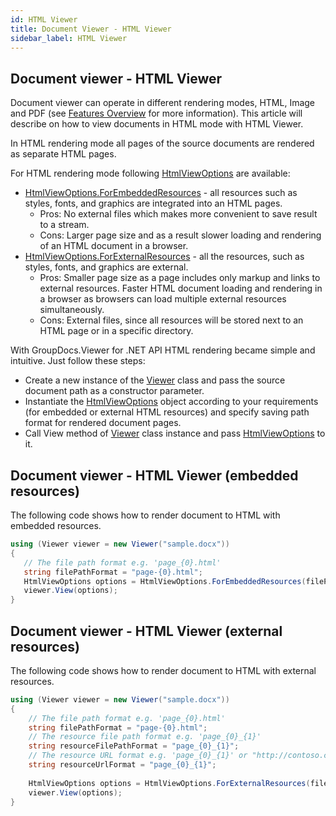 ```yaml
---
id: HTML Viewer
title: Document Viewer - HTML Viewer
sidebar_label: HTML Viewer
---
```


## Document viewer - HTML Viewer
Document viewer can operate in different rendering modes, HTML, Image and PDF (see [Features Overview](https://wiki.lisbon.dynabic.com/display/viewer/Features+Overview) for more information).
This article will describe on how to view documents in HTML mode with HTML Viewer.

In HTML rendering mode all pages of the source documents are rendered as separate HTML pages. 

For HTML rendering mode following [HtmlViewOptions](https://apireference.groupdocs.com/net/viewer/groupdocs.viewer.options/htmlviewoptions) are available:
* [HtmlViewOptions.ForEmbeddedResources](https://apireference.groupdocs.com/net/viewer/groupdocs.viewer.options/htmlviewoptions/methods/forembeddedresources) - all resources such as styles, fonts, and graphics are integrated into an HTML pages.
  * Pros: No external files which makes more convenient to save result to a stream.
  * Cons: Larger page size and as a result slower loading and rendering of an HTML document in a browser.
* [HtmlViewOptions.ForExternalResources](https://apireference.groupdocs.com/net/viewer/groupdocs.viewer.options/htmlviewoptions/methods/forexternalresources) - all the resources, such as styles, fonts, and graphics are external.
  * Pros: Smaller page size as a page includes only markup and links to external resources. Faster HTML document loading and rendering in a browser as browsers can load multiple external resources simultaneously.
  * Cons: External files, since all resources will be stored next to an HTML page or in a specific directory.

With GroupDocs.Viewer for .NET API HTML rendering became simple and intuitive. Just follow these steps:
* Create a new instance of the [Viewer](https://apireference.groupdocs.com/net/viewer/groupdocs.viewer/viewer) class and pass the source document path as a constructor parameter.
* Instantiate the [HtmlViewOptions](https://apireference.groupdocs.com/net/viewer/groupdocs.viewer.options/htmlviewoptions) object according to your requirements (for embedded or external HTML resources) and specify saving path format for rendered document pages.
* Call View method of [Viewer](https://apireference.groupdocs.com/net/viewer/groupdocs.viewer/viewer) class instance and pass [HtmlViewOptions](https://apireference.groupdocs.com/net/viewer/groupdocs.viewer.options/htmlviewoptions) to it. 

## Document viewer - HTML Viewer (embedded resources)

The following code shows how to render document to HTML with embedded resources.

```CS
using (Viewer viewer = new Viewer("sample.docx"))
{
   // The file path format e.g. 'page_{0}.html'
   string filePathFormat = "page-{0}.html";
   HtmlViewOptions options = HtmlViewOptions.ForEmbeddedResources(filePathFormat);
   viewer.View(options);
}
```

## Document viewer - HTML Viewer (external resources)

The following code shows how to render document to HTML with external resources.

```CS
using (Viewer viewer = new Viewer("sample.docx"))
{
    // The file path format e.g. 'page_{0}.html'
    string filePathFormat = "page-{0}.html";
    // The resource file path format e.g. 'page_{0}_{1}'
    string resourceFilePathFormat = "page_{0}_{1}"; 
    // The resource URL format e.g. 'page_{0}_{1}' or "http://contoso.com/page_{0}/resource_{1}"
    string resourceUrlFormat = "page_{0}_{1}";
 
    HtmlViewOptions options = HtmlViewOptions.ForExternalResources(filePathFormat, resourceFilePathFormat, resourceUrlFormat);
    viewer.View(options);
}
```